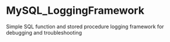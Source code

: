 # MySQL_LoggingFramework
Simple SQL function and stored procedure logging framework for debugging and troubleshooting
